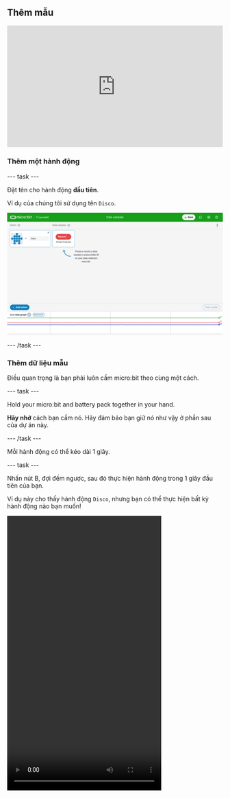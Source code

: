 ## Thêm mẫu

<html>
  <div style="position: relative; overflow: hidden; padding-top: 56.25%;">
    <iframe style="position: absolute; top: 0; left: 0; right: 0; width: 100%; height: 100%; border: none;" src="https://www.youtube.com/embed/wCOEoAI2X28?rel=0&cc_load_policy=1" allowfullscreen allow="accelerometer; autoplay; clipboard-write; encrypted-media; gyroscope; picture-in-picture; web-share"></iframe>
  </div>
</html>

### Thêm một hành động

\--- task ---

Đặt tên cho hành động **đầu tiên**.

Ví dụ của chúng tôi sử dụng tên `Disco`.

![Ảnh chụp màn hình hiển thị tên của một hành động](images/action.png)

\--- /task ---

### Thêm dữ liệu mẫu

Điều quan trọng là bạn phải luôn cầm micro:bit theo cùng một cách.

\--- task ---

Hold your micro:bit and battery pack together in your hand.

**Hãy nhớ** cách bạn cầm nó. Hãy đảm bảo bạn giữ nó như vậy ở phần sau của dự án này.

\--- /task ---

Mỗi hành động có thể kéo dài 1 giây.

\--- task ---

Nhấn nút B, đợi đếm ngược, sau đó thực hiện hành động trong 1 giây đầu tiên  của bạn.

Ví dụ này cho thấy hành động `Disco`, nhưng bạn có thể thực hiện bất kỳ hành động nào bạn muốn!

<video width="360" height="640" controls>
  <source src="images/disco.mp4" type="video/mp4" alt="A video of young person recording samples of a dance move">
  
Trình duyệt của bạn không hỗ trợ thẻ video.
</video>

\--- /task ---

\--- task ---

Thêm nhiều mẫu hơn cho hành động đầu tiên của bạn cho đến khi bạn có ít nhất **10 mẫu**.

![Ảnh chụp màn hình hiển thị 10 mẫu của một hành động](images/disco10.png)

\--- /task ---

### Thêm hành động thứ hai

\--- task ---

Nhấp vào nút **+ Thêm hành động** màu xanh lam.

Đặt tên cho hành động **thứ hai**.

Ví dụ của chúng tôi sử dụng tên `Floss`.

\--- /task ---

\--- task ---

Thêm các mẫu của hành động thứ hai cho đến khi bạn có ít nhất **10 mẫu**.

Ví dụ này cho thấy hành động `Floss`, nhưng bạn có thể thực hiện bất kỳ hành động nào bạn muốn!

<video width="360" height="640" controls>
  <source src="images/floss.mp4" type="video/mp4" alt="A video of young person recording samples of a dance move">
  
Trình duyệt của bạn không hỗ trợ thẻ video.
</video>

\--- /task ---
